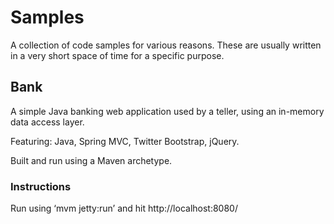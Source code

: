 # Samples

A collection of code samples for various reasons. These are usually written in a very short space of time for a specific purpose.

## Bank

A simple Java banking web application used by a teller, using an in-memory data access layer. 

Featuring: Java, Spring MVC, Twitter Bootstrap, jQuery.

Built and run using a Maven archetype. 

### Instructions

Run using ‘mvm jetty:run’ and hit http://localhost:8080/

